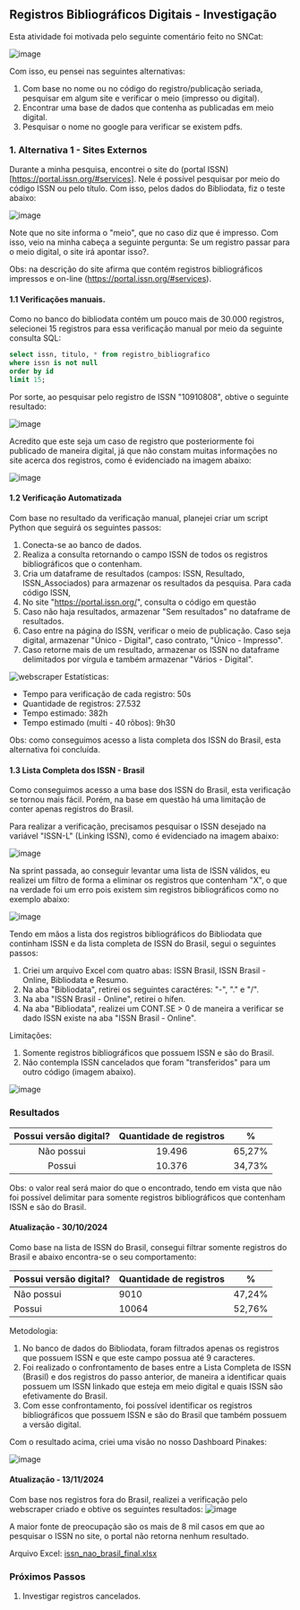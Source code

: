 ## Registros Bibliográficos Digitais - Investigação

Esta atividade foi motivada pelo seguinte comentário feito no SNCat:

![image](https://github.com/user-attachments/assets/d5fa0b7e-7f0b-4925-9451-7795ff96f38d)

Com isso, eu pensei nas seguintes alternativas:
1. Com base no nome ou no código do registro/publicação seriada, pesquisar em algum site e verificar o meio (impresso ou digital).
2. Encontrar uma base de dados que contenha as publicadas em meio digital.
3. Pesquisar o nome no google para verificar se existem pdfs.

### 1. Alternativa 1 - Sites Externos

Durante a minha pesquisa, encontrei o site do (portal ISSN)[https://portal.issn.org/#services]. Nele é possível pesquisar por meio do código ISSN ou pelo título. Com isso, pelos dados do Bibliodata, fiz o teste abaixo:

![image](https://github.com/user-attachments/assets/a7a3c6fe-5123-4af6-b19f-984264a88f60)

Note que no site informa o "meio", que no caso diz que é impresso. Com isso, veio na minha cabeça a seguinte pergunta: Se um registro passar para o meio digital, o site irá apontar isso?.

Obs: na descrição do site afirma que contém registros bibliográficos impressos e on-line (https://portal.issn.org/#services).

#### 1.1 Verificações manuais.

Como no banco do bibliodata contém um pouco mais de 30.000 registros, selecionei 15 registros para essa verificação manual por meio da seguinte consulta SQL:
```sql
select issn, titulo, * from registro_bibliografico
where issn is not null 
order by id
limit 15;
```

Por sorte, ao pesquisar pelo registro de ISSN "10910808", obtive o seguinte resultado:

![image](https://github.com/user-attachments/assets/d746d676-d37f-4c47-96d1-417a3e383094)

Acredito que este seja um caso de registro que posteriormente foi publicado de maneira digital, já que não constam muitas informações no site acerca dos registros, como é evidenciado na imagem abaixo:

![image](https://github.com/user-attachments/assets/7f574e3d-dd54-438e-b078-b44c69f03421)

#### 1.2 Verificação Automatizada

Com base no resultado da verificação manual, planejei criar um script Python que seguirá os seguintes passos:

1. Conecta-se ao banco de dados.
2. Realiza a consulta retornando o campo ISSN de todos os registros bibliográficos que o contenham.
3. Cria um dataframe de resultados (campos: ISSN, Resultado, ISSN_Associados) para armazenar os resultados da pesquisa.
Para cada código ISSN,
4. No site "https://portal.issn.org/", consulta o código em questão
5. Caso não haja resultados, armazenar "Sem resultados" no dataframe de resultados.
6. Caso entre na página do ISSN, verificar o meio de publicação. Caso seja digital, armazenar "Único - Digital", caso contrato, "Único - Impresso".
7. Caso retorne mais de um resultado, armazenar os ISSN no dataframe delimitados por vírgula e também armazenar "Vários - Digital".

![webscraper](https://github.com/user-attachments/assets/9df9c3b6-fbe5-4e2e-b60e-c7afb85c0cb5)
Estatísticas:
- Tempo para verificação de cada registro: 50s
- Quantidade de registros: 27.532
- Tempo estimado: 382h
- Tempo estimado (multi - 40 rôbos): 9h30

Obs: como conseguimos acesso a lista completa dos ISSN do Brasil, esta alternativa foi concluída.

#### 1.3 Lista Completa dos ISSN - Brasil

Como conseguimos acesso a uma base dos ISSN do Brasil, esta verificação se tornou mais fácil. Porém, na base em questão há uma limitação de conter apenas registros do Brasil.

Para realizar a verificação, precisamos pesquisar o ISSN desejado na variável "ISSN-L" (Linking ISSN), como é evidenciado na imagem abaixo:

![image](https://github.com/user-attachments/assets/e8889097-80ad-426a-9e49-0a9cb87fe4d4)

Na sprint passada, ao conseguir levantar uma lista de ISSN válidos, eu realizei um filtro de forma a eliminar os registros que contenham "X", o que na verdade foi um erro pois existem sim registros bibliográficos como no exemplo abaixo:

![image](https://github.com/user-attachments/assets/49135bf3-8be7-4641-9a3e-3c4ea7d547d4)

Tendo em mãos a lista dos registros bibliográficos do Bibliodata que continham ISSN e da lista completa de ISSN do Brasil, segui o seguintes passos:
1. Criei um arquivo Excel com quatro abas: ISSN Brasil, ISSN Brasil - Online, Bibliodata e Resumo.
2. Na aba "Bibliodata", retirei os seguintes caractéres: "-", "." e "/".
3. Na aba "ISSN Brasil - Online", retirei o hífen.
4. Na aba "Bibliodata", realizei um CONT.SE > 0 de maneira a verificar se dado ISSN existe na aba "ISSN Brasil - Online".

Limitações:
1. Somente registros bibliográficos que possuem ISSN e são do Brasil.
2. Não contempla ISSN cancelados que foram "transferidos" para um outro código (imagem abaixo).

![image](https://github.com/user-attachments/assets/f6a9d62b-5afa-444a-b1f7-e837a5d8ed89)


### Resultados

|         Possui   versão digital?         |                      Quantidade de registros                     |              %             |
|:----------------------------------------:|:----------------------------------------------------------------:|:--------------------------:|
| Não possui                               |                                                          19.496  | 65,27%                     |
| Possui                                   |                                                          10.376  | 34,73%                     |

Obs: o valor real será maior do que o encontrado, tendo em vista que não foi possível delimitar para somente registros bibliográficos que contenham ISSN e são do Brasil.

#### Atualização - 30/10/2024

Como base na lista de ISSN do Brasil, consegui filtrar somente registros do Brasil e abaixo encontra-se o seu comportamento:

| Possui versão   digital?                 | Quantidade de registros | %                          |
|------------------------------------------|-------------------------|----------------------------|
| Não possui                               | 9010                    | 47,24%                     | Desenvolver script, alterar a tabela de registros e atualizar a   documentação |
| Possui                                   | 10064                   | 52,76%                     |

Metodologia:
1. No banco de dados do Bibliodata, foram filtrados apenas os registros que possuem ISSN e que este campo possua até 9 caracteres.
2. Foi realizado o confrontamento de bases entre a Lista Completa de ISSN (Brasil) e dos registros do passo anterior, de maneira a identificar quais possuem um ISSN linkado que esteja em meio digital e quais ISSN são efetivamente do Brasil.
3. Com esse confrontamento, foi possível identificar os registros bibliográficos que possuem ISSN e são do Brasil que também possuem a versão digital.

Com o resultado acima, criei uma visão no nosso Dashboard Pinakes:

![image](https://github.com/user-attachments/assets/93caac2a-5984-4afb-a858-5a78165fe209)


#### Atualização - 13/11/2024
Com base nos registros fora do Brasil, realizei a verificação pelo webscraper criado e obtive os seguintes resultados:
![image](https://github.com/user-attachments/assets/fb8251a6-9c22-4d8a-b082-c3e11585d1e8)

A maior fonte de preocupação são os mais de 8 mil casos em que ao pesquisar o ISSN no site, o portal não retorna nenhum resultado.

Arquivo Excel:
[issn_nao_brasil_final.xlsx](https://github.com/user-attachments/files/17735367/issn_nao_brasil_final.xlsx)

### Próximos Passos

1. Investigar registros cancelados.

